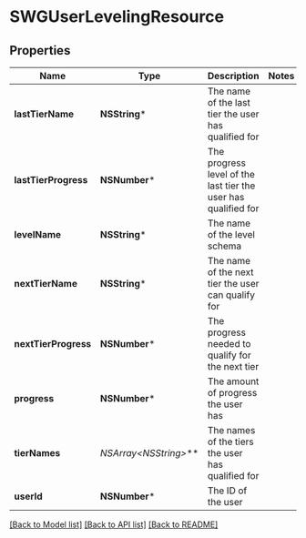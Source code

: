 # SWGUserLevelingResource

## Properties
Name | Type | Description | Notes
------------ | ------------- | ------------- | -------------
**lastTierName** | **NSString*** | The name of the last tier the user has qualified for | 
**lastTierProgress** | **NSNumber*** | The progress level of the last tier the user has qualified for | 
**levelName** | **NSString*** | The name of the level schema | 
**nextTierName** | **NSString*** | The name of the next tier the user can qualify for | 
**nextTierProgress** | **NSNumber*** | The progress needed to qualify for the next tier | 
**progress** | **NSNumber*** | The amount of progress the user has | 
**tierNames** | **NSArray&lt;NSString*&gt;*** | The names of the tiers the user has qualified for | 
**userId** | **NSNumber*** | The ID of the user | 

[[Back to Model list]](../README.md#documentation-for-models) [[Back to API list]](../README.md#documentation-for-api-endpoints) [[Back to README]](../README.md)


